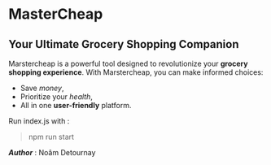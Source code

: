 # MasterCheap 
## Your Ultimate Grocery Shopping Companion

Marstercheap is a powerful tool designed to revolutionize your **grocery shopping experience**. 
With Marstercheap, you can make informed choices:
- Save _money_,
- Prioritize your _health_, 
- All in one **user-friendly** platform.

Run index.js with :
> npm run start

___Author___ : Noâm Detournay


